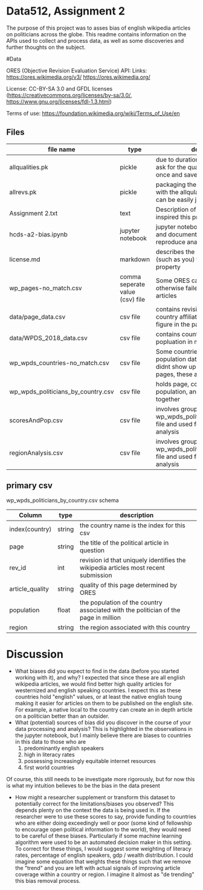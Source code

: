 # Data512, Assignment 2
The purpose of this project was to asses bias of english wikipedia articles on politicians across the globe. This readme contains information on the APIs used to collect and process data, as well as some discoveries and further thoughts on the subject.

#Data

ORES (Objective Revision Evaluation Service) API:
Links:
https://ores.wikimedia.org/v3/
https://ores.wikimedia.org/

License: CC-BY-SA 3.0 and GFDL licenses (https://creativecommons.org/licenses/by-sa/3.0/, https://www.gnu.org/licenses/fdl-1.3.html)

Terms of use: https://foundation.wikimedia.org/wiki/Terms_of_Use/en

## Files
| file name | type | description |
|-----------|------|-------------|
| allqualities.pk| pickle | due to duration of ores request, we ask for the qualities of our articles once and save them. |
| allrevs.pk | pickle | packaging the rev_ids of our articles with the allqulaities.pk so that they can be easily joined |
| Assignment 2.txt | text | Description of the assignment that inspired this project |
| hcds-a2-bias.ipynb | jupyter notebook | jupyter notebook holding all code and documentation needed to reproduce analysis |
| license.md | markdown | describes the permissions of others (such as you) to use this intellectual property |
| wp_pages-no_match.csv | comma seperate value (csv) file | Some ORES calls return 'error' or otherwise failed, this holds those articles |
| data/page_data.csv | csv file | contains revision id, page name, and country affiliated with the political figure in the page in question |
| data/WPDS_2018_data.csv | csv file | contains countries and their popluation in millions |
| wp_wpds_countries-no_match.csv | csv file | Some countries didnt have population data, or some countries didnt show up in our wikipedia pages, these are those files |
| wp_wpds_politicians_by_country.csv | csv file |  holds page, country, rev_id, region, population, and article quality together |
| scoresAndPop.csv | csv file | involves groupby on the wp_wpds_politicians_by_country.csv file and used for country granularity analysis |
| regionAnalysis.csv | csv file | involves groupby on the wp_wpds_politicians_by_country.csv file and used for region granularity analysis |

## primary csv
wp_wpds_politicians_by_country.csv schema

| Column | type | description |
|--------|------|-------------|
| index(country)  | string  | the country name is the index for this csv          |
|   page     |    string  |     the title of the political article in question        |
|     rev_id   |   int  |      revision id that uniquely identifies the wikipedia articles most recent submission       |
| article_quality | string | quality of this page determined by ORES |
| population | float | the population of the country associated with the politician of the page in million |
| region | string | the region associated with this country |

# Discussion
- What biases did you expect to find in the data (before you started working with it), and why?
I expected that since these are all english wikipedia articles, we would find better high quality articles for westernized and english speaking countries. I expect this as these countries hold "english" values, or at least the native english toung making it easier for articles on them to be published on the english site. For example, a native local to the country can create an in depth article on a politician better than an outsider.
- What (potential) sources of bias did you discover in the course of your data processing and analysis?
This is highlighted in the observations in the jupyter notebook, but I mainly believe there are biases to countries in this data to those who are
    1. predominantly english speakers
    2. high in literacy rates
    3. possessing increasingly equitable internet resources
    4. first world countries
    
Of course, this still needs to be investigate more rigorously, but for now this is what my intuition believes to be the bias in the data present
- How might a researcher supplement or transform this dataset to potentially correct for the limitations/biases you observed?
This depends plenty on the context the data is being used in. If the researcher were to use these scores to say, provide funding to countries who are either doing exceedingly well or poor (some kind of fellowship to encourage open political information to the world), they would need to be careful of these biases. Particularly if some machine learning algorithm were used to be an automated decision maker in this setting. To correct for these things, I would suggest some weighting of literacy rates, percentage of english speakers, gdp / wealth distribution. I could imagine some equation that weights these things such that we remove the "trend" and you are left with actual signals of improving article coverage within a country or region. I imagine it almost as "de trending" this bias removal process.

